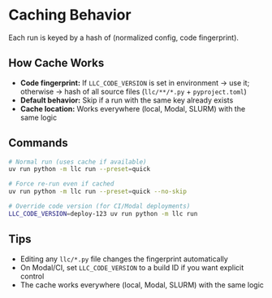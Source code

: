 # Caching Behavior

Each run is keyed by a hash of (normalized config, code fingerprint).

## How Cache Works

- **Code fingerprint:** If `LLC_CODE_VERSION` is set in environment → use it; otherwise → hash of all source files (`llc/**/*.py` + `pyproject.toml`)
- **Default behavior:** Skip if a run with the same key already exists
- **Cache location:** Works everywhere (local, Modal, SLURM) with the same logic

## Commands

```bash
# Normal run (uses cache if available)
uv run python -m llc run --preset=quick

# Force re-run even if cached
uv run python -m llc run --preset=quick --no-skip

# Override code version (for CI/Modal deployments)
LLC_CODE_VERSION=deploy-123 uv run python -m llc run
```

## Tips

- Editing any `llc/*.py` file changes the fingerprint automatically
- On Modal/CI, set `LLC_CODE_VERSION` to a build ID if you want explicit control
- The cache works everywhere (local, Modal, SLURM) with the same logic